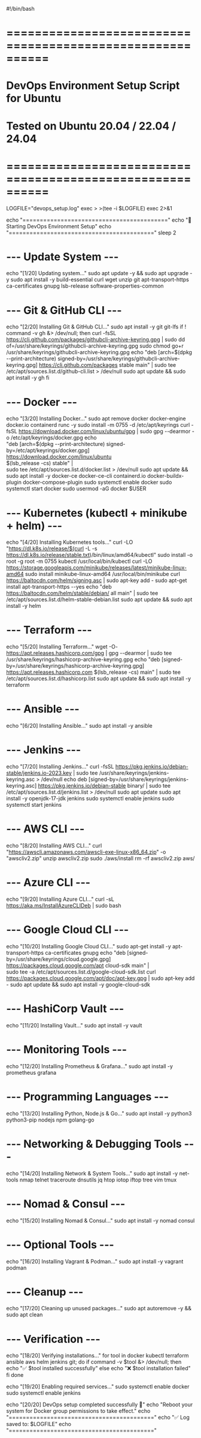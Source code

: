 #!/bin/bash
# ==========================================================
# DevOps Environment Setup Script for Ubuntu
# Tested on Ubuntu 20.04 / 22.04 / 24.04
# ==========================================================

LOGFILE="devops_setup.log"
exec > >(tee -i $LOGFILE)
exec 2>&1

echo "=========================================="
echo "🚀 Starting DevOps Environment Setup"
echo "=========================================="
sleep 2

# --- Update System ---
echo "[1/20] Updating system..."
sudo apt update -y && sudo apt upgrade -y
sudo apt install -y build-essential curl wget unzip git apt-transport-https ca-certificates gnupg lsb-release software-properties-common

# --- Git & GitHub CLI ---
echo "[2/20] Installing Git & GitHub CLI..."
sudo apt install -y git git-lfs
if ! command -v gh &> /dev/null; then
  curl -fsSL https://cli.github.com/packages/githubcli-archive-keyring.gpg | sudo dd of=/usr/share/keyrings/githubcli-archive-keyring.gpg
  sudo chmod go+r /usr/share/keyrings/githubcli-archive-keyring.gpg
  echo "deb [arch=$(dpkg --print-architecture) signed-by=/usr/share/keyrings/githubcli-archive-keyring.gpg] https://cli.github.com/packages stable main" | sudo tee /etc/apt/sources.list.d/github-cli.list > /dev/null
  sudo apt update && sudo apt install -y gh
fi

# --- Docker ---
echo "[3/20] Installing Docker..."
sudo apt remove docker docker-engine docker.io containerd runc -y
sudo install -m 0755 -d /etc/apt/keyrings
curl -fsSL https://download.docker.com/linux/ubuntu/gpg | sudo gpg --dearmor -o /etc/apt/keyrings/docker.gpg
echo \
  "deb [arch=$(dpkg --print-architecture) signed-by=/etc/apt/keyrings/docker.gpg] https://download.docker.com/linux/ubuntu \
  $(lsb_release -cs) stable" | \
  sudo tee /etc/apt/sources.list.d/docker.list > /dev/null
sudo apt update && sudo apt install -y docker-ce docker-ce-cli containerd.io docker-buildx-plugin docker-compose-plugin
sudo systemctl enable docker
sudo systemctl start docker
sudo usermod -aG docker $USER

# --- Kubernetes (kubectl + minikube + helm) ---
echo "[4/20] Installing Kubernetes tools..."
curl -LO "https://dl.k8s.io/release/$(curl -L -s https://dl.k8s.io/release/stable.txt)/bin/linux/amd64/kubectl"
sudo install -o root -g root -m 0755 kubectl /usr/local/bin/kubectl
curl -LO https://storage.googleapis.com/minikube/releases/latest/minikube-linux-amd64
sudo install minikube-linux-amd64 /usr/local/bin/minikube
curl https://baltocdn.com/helm/signing.asc | sudo apt-key add -
sudo apt-get install apt-transport-https --yes
echo "deb https://baltocdn.com/helm/stable/debian/ all main" | sudo tee /etc/apt/sources.list.d/helm-stable-debian.list
sudo apt update && sudo apt install -y helm

# --- Terraform ---
echo "[5/20] Installing Terraform..."
wget -O- https://apt.releases.hashicorp.com/gpg | gpg --dearmor | sudo tee /usr/share/keyrings/hashicorp-archive-keyring.gpg
echo "deb [signed-by=/usr/share/keyrings/hashicorp-archive-keyring.gpg] https://apt.releases.hashicorp.com $(lsb_release -cs) main" | sudo tee /etc/apt/sources.list.d/hashicorp.list
sudo apt update && sudo apt install -y terraform

# --- Ansible ---
echo "[6/20] Installing Ansible..."
sudo apt install -y ansible

# --- Jenkins ---
echo "[7/20] Installing Jenkins..."
curl -fsSL https://pkg.jenkins.io/debian-stable/jenkins.io-2023.key | sudo tee /usr/share/keyrings/jenkins-keyring.asc > /dev/null
echo deb [signed-by=/usr/share/keyrings/jenkins-keyring.asc] https://pkg.jenkins.io/debian-stable binary/ | sudo tee /etc/apt/sources.list.d/jenkins.list > /dev/null
sudo apt update
sudo apt install -y openjdk-17-jdk jenkins
sudo systemctl enable jenkins
sudo systemctl start jenkins

# --- AWS CLI ---
echo "[8/20] Installing AWS CLI..."
curl "https://awscli.amazonaws.com/awscli-exe-linux-x86_64.zip" -o "awscliv2.zip"
unzip awscliv2.zip
sudo ./aws/install
rm -rf awscliv2.zip aws/

# --- Azure CLI ---
echo "[9/20] Installing Azure CLI..."
curl -sL https://aka.ms/InstallAzureCLIDeb | sudo bash

# --- Google Cloud CLI ---
echo "[10/20] Installing Google Cloud CLI..."
sudo apt-get install -y apt-transport-https ca-certificates gnupg
echo "deb [signed-by=/usr/share/keyrings/cloud.google.gpg] https://packages.cloud.google.com/apt cloud-sdk main" | \
  sudo tee -a /etc/apt/sources.list.d/google-cloud-sdk.list
curl https://packages.cloud.google.com/apt/doc/apt-key.gpg | sudo apt-key add -
sudo apt update && sudo apt install -y google-cloud-sdk

# --- HashiCorp Vault ---
echo "[11/20] Installing Vault..."
sudo apt install -y vault

# --- Monitoring Tools ---
echo "[12/20] Installing Prometheus & Grafana..."
sudo apt install -y prometheus grafana

# --- Programming Languages ---
echo "[13/20] Installing Python, Node.js & Go..."
sudo apt install -y python3 python3-pip nodejs npm golang-go

# --- Networking & Debugging Tools ---
echo "[14/20] Installing Network & System Tools..."
sudo apt install -y net-tools nmap telnet traceroute dnsutils jq htop iotop iftop tree vim tmux

# --- Nomad & Consul ---
echo "[15/20] Installing Nomad & Consul..."
sudo apt install -y nomad consul

# --- Optional Tools ---
echo "[16/20] Installing Vagrant & Podman..."
sudo apt install -y vagrant podman

# --- Cleanup ---
echo "[17/20] Cleaning up unused packages..."
sudo apt autoremove -y && sudo apt clean

# --- Verification ---
echo "[18/20] Verifying installations..."
for tool in docker kubectl terraform ansible aws helm jenkins git; do
  if command -v $tool &> /dev/null; then
    echo "✅ $tool installed successfully"
  else
    echo "❌ $tool installation failed"
  fi
done

echo "[19/20] Enabling required services..."
sudo systemctl enable docker
sudo systemctl enable jenkins

echo "[20/20] DevOps setup completed successfully 🎉"
echo "Reboot your system for Docker group permissions to take effect."
echo "=========================================="
echo "✅ Log saved to: $LOGFILE"
echo "=========================================="
